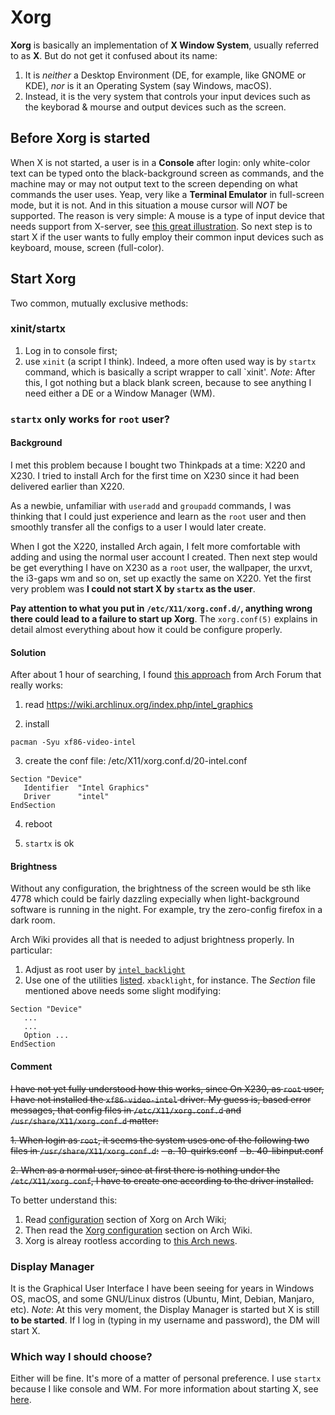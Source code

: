 # Xorg
**Xorg** is basically an implementation of **X Window System**, usually referred to as **X**. But do not get it confused about its name:
1. It is *neither* a Desktop Environment (DE, for example, like GNOME or KDE), *nor* is it an Operating System (say Windows, macOS). 
2. Instead, it is the very system that controls your input devices such as the keyborad & mourse and output devices such as the screen.

## Before Xorg is started
When X is not started, a user is in a **Console** after login: only white-color text can be typed onto the black-background screen as commands, and the machine may or may not output text to the screen depending on what commands the user uses. Yeap, very like a **Terminal Emulator** in full-screen mode, but it is not. And in this situation a mouse cursor will *NOT* be supported. The reason is very simple: A mouse is a type of input device that needs support from X-server, see [this great illustration](https://en.wikibooks.org/wiki/Guide_to_X11/Introduction#/media/File:X_client_server_example.svg). So next step is to start X if the user wants to fully employ their common input devices such as keyboard, mouse, screen (full-color).

## Start Xorg
Two common, mutually exclusive methods:
### xinit/startx
1. Log in to console first;
2. use `xinit` (a script I think). Indeed, a more often used way is by `startx` command, which is basically a script wrapper to call `xinit'.
*Note*: After this, I got nothing but a black blank screen, because to see anything I need either a DE or a Window Manager (WM).

### `startx` only works for `root` user?
#### Background
I met this problem because I bought two Thinkpads at a time: X220 and X230. I tried to install Arch for the first time on X230 since it had been delivered earlier than X220.

As a newbie, unfamiliar with `useradd` and `groupadd` commands, I was thinking that I could just experience and learn as the `root` user and then smoothly transfer all the configs to a user I would later create.

When I got the X220, installed Arch again, I felt more comfortable with adding and using the normal user account I created. Then next step would be get everything I have on X230 as a `root` user, the wallpaper, the urxvt, the i3-gaps wm and so on, set up exactly the same on X220. Yet the first very problem was **I could not start X by `startx` as the user**. 

**Pay attention to what you put in `/etc/X11/xorg.conf.d/`, anything wrong there could lead to a failure to start up Xorg**.
The `xorg.conf(5)` explains in detail almost everything about how it could be configure properly.
#### Solution
After about 1 hour of searching, I found [this approach](https://bbs.archlinux.org/viewtopic.php?pid=1697227#p1697227) from Arch Forum that really works:

1. read
https://wiki.archlinux.org/index.php/intel_graphics

2. install

`pacman -Syu xf86-video-intel`

3. create the conf file: /etc/X11/xorg.conf.d/20-intel.conf

```
Section "Device"
   Identifier  "Intel Graphics"
   Driver      "intel"
EndSection
```

4. reboot

5. `startx` is ok

#### Brightness
Without any configuration, the brightness of the screen would be sth like 4778 which could be fairly dazzling expecially when light-background software is running in the night. For example, try the zero-config firefox in a dark room.

Arch Wiki provides all that is needed to adjust brightness properly. In particular:

1. Adjust as root user by [`intel_backlight`](https://wiki.archlinux.org/index.php/Backlight#ACPI)
2. Use one of the utilities [listed](https://wiki.archlinux.org/index.php/Backlight#Backlight_utilities). `xbacklight`, for instance. The *Section* file mentioned above needs some slight modifying:

```
Section "Device"
   ...
   ...
   Option ...
EndSection
```

#### Comment
~~I have not yet fully understood how this works, since On X230, as `root` user, I have not installed the `xf86-video-intel` driver.
My guess is, based error messages, that config files in `/etc/X11/xorg.conf.d` and `/usr/share/X11/xorg.conf.d` matter:~~

~~1. When login as `root`, it seems the system uses one of the following two files in `/usr/share/X11/xorg.conf.d`:~~
   ~~- a. 10-quirks.conf~~
   ~~- b. 40-libinput.conf~~

~~2. When as a normal user, since at first there is nothing under the `/etc/X11/xorg.conf`, I have to create one according to the driver installed.~~

To better understand this:
1. Read [configuration](https://wiki.archlinux.org/index.php/Xorg#Configuration) section of Xorg on Arch Wiki;
2. Then read the [Xorg configuration](https://wiki.archlinux.org/index.php/intel_graphics#Xorg_configuration) section on Arch Wiki.
3. Xorg is alreay rootless according to [this Arch news](https://www.archlinux.org/news/xorg-server-116-is-now-available/).

### Display Manager
It is the Graphical User Interface I have been seeing for years in Windows OS, macOS, and some GNU/Linux distros (Ubuntu, Mint, Debian, Manjaro, etc). 
*Note*: At this very moment, the Display Manager is started but X is still **to be started**.
If I log in (typing in my username and password), the DM will start X. 

### Which way I should choose?
Either will be fine. It's more of a matter of personal preference.
I use `startx` because I like console and WM. 
For more information about starting X, see [here](https://en.wikibooks.org/wiki/Guide_to_X11/Starting_Sessions).



